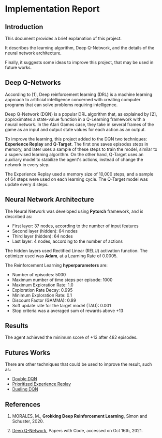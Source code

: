 # Implementation Report


## Introduction


This document provides a brief explanation of this project. 

It describes the learning algorithm, Deep Q-Network, and the details of the neural network architecture. 

Finally, it suggests some ideas to improve this project, that may be used in future works.


## Deep Q-Networks

According to [1], Deep reinforcement learning (DRL) is a machine learning approach to artificial intelligence concerned with creating computer programs that can solve problems requiring intelligence.

Deep Q-Network (DQN) is a popular DRL algorithm that, as explained by [2], approximates a state-value function in a Q-Learning framework with a neural network. In the Atari Games case, they take in several frames of the game as an input and output state values for each action as an output.

To improve the learning, this project added to the DQN two techniques: **Experience Replay** and **Q-Target**. The first one saves episodes steps in memory, and later uses a sample of these steps to train the model, similar to a supervised learning algorithm. On the other hand, Q-Target uses an auxiliary model to stabilize the agent's actions, instead of change the network in every step.

The Experience Replay used a memory size of 10,000 steps, and a sample of 64 steps were used on each learning cycle. The Q-Target model was update every 4 steps.

## Neural Network Architecture

The Neural Network was developed using **Pytorch** framework, and is described as:

- First layer: 37 nodes, according to the number of input features
- Second layer (hidden): 64 nodes
- Third layer (hidden): 64 nodes
- Last layer: 4 nodes, according to the number of actions

The hidden layers used Rectified Linear (RELU) activation function. The optimizer used was **Adam**, at a Learning Rate of 0.0005.

The Reinforcement Learning **hyperparameters** are:

- Number of episodes: 5000
- Maximum number of time steps per episode: 1000
- Maximum Exploration Rate: 1.0
- Exploration Rate Decay: 0.995
- Minimum Exploration Rate: 0.1
- Discount Factor (GAMMA): 0.99
- Soft update rate for the target model (TAU): 0.001
- Stop criteria was a averaged sum of rewards above +13

## Results

The agent achieved the minimum score of +13 after 482 episodes.

## Futures Works

There are other techniques that could be used to improve the result, such as:

- [Double DQN](https://arxiv.org/abs/1509.06461)
- [Prioritized Experience Replay](https://arxiv.org/abs/1511.05952)
- [Dueling DQN](https://arxiv.org/abs/1511.06581)

## References

1. MORALES, M., **Grokking Deep Reinforcement Learning**, Simon and Schuster, 2020.

2. [Deep Q-Network](https://paperswithcode.com/method/dqn), Papers with Code, accessed on Oct 16th, 2021.